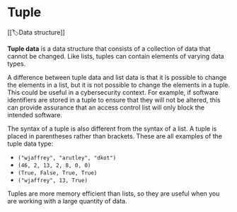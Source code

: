 
# Tuple

[[🏷️Data structure]]

**Tuple data** is a data structure that consists of a collection of data that cannot be changed. Like lists, tuples can contain elements of varying data types.

A difference between tuple data and list data is that it is possible to change the elements in a list, but it is not possible to change the elements in a tuple. This could be useful in a cybersecurity context. For example, if software identifiers are stored in a tuple to ensure that they will not be altered, this can provide assurance that an access control list will only block the intended software.

The syntax of a tuple is also different from the syntax of a list. A tuple is placed in parentheses rather than brackets. These are all examples of the tuple data type:

- `("wjaffrey", "arutley", "dkot")`
- `(46, 2, 13, 2, 8, 0, 0)`
- `(True, False, True, True)`
- `("wjaffrey", 13, True)`

Tuples are more memory efficient than lists, so they are useful when you are working with a large quantity of data.